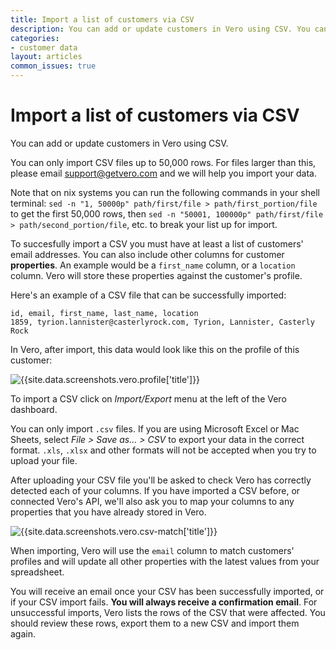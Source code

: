 ```yaml
---
title: Import a list of customers via CSV
description: You can add or update customers in Vero using CSV. You can only import CSV files up to 50,000 rows. For files larger than this, please email support@getvero.com and we will help you import your data.
categories:
- customer data
layout: articles
common_issues: true
---
```


# Import a list of customers via CSV

You can add or update customers in Vero using CSV.

You can only import CSV files up to 50,000 rows. For files larger than this, please email [support@getvero.com](mailto:support@getvero.com) and we will help you import your data.

Note that on nix systems you can run the following commands in your shell terminal: `sed -n "1, 50000p" path/first/file > path/first_portion/file` to get the first 50,000 rows, then `sed -n "50001, 100000p" path/first/file > path/second_portion/file`, etc. to break your list up for import.

To succesfully import a CSV you must have at least a list of customers' email addresses. You can also include other columns for customer **properties**. An example would be a `first_name` column, or a `location` column. Vero will store these properties against the customer's profile.

Here's an example of a CSV file that can be successfully imported:

    id, email, first_name, last_name, location
    1859, tyrion.lannister@casterlyrock.com, Tyrion, Lannister, Casterly Rock

In Vero, after import, this data would look like this on the profile of this customer:

![{{site.data.screenshots.vero.profile['title']}}]({{site.data.screenshots.vero.profile.image}})

To import a CSV click on *Import/Export* menu at the left of the Vero dashboard.

You can only import `.csv` files. If you are using Microsoft Excel or Mac Sheets, select *File > Save as... > CSV* to export your data in the correct format. `.xls`, `.xlsx` and other formats will not be accepted when you try to upload your file.

After uploading your CSV file you'll be asked to check Vero has correctly detected each of your columns. If you have imported a CSV before, or connected Vero's API, we'll also ask you to map your columns to any properties that you have already stored in Vero.

![{{site.data.screenshots.vero.csv-match['title']}}]({{site.data.screenshots.vero.csv-match.image}})

When importing, Vero will use the `email` column to match customers' profiles and will update all other properties with the latest values from your spreadsheet.

You will receive an email once your CSV has been successfully imported, or if your CSV import fails. **You will always receive a confirmation email**. For unsuccessful imports, Vero lists the rows of the CSV that were affected. You should review these rows, export them to a new CSV and import them again.
